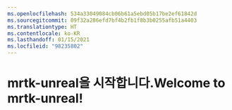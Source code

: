 ```yaml
---
ms.openlocfilehash: 534a33049084cb06b61a5ebd05b17be2ef61842d
ms.sourcegitcommit: 09f32a286efd7bf4b2fb1f8b3b0255afb51a4403
ms.translationtype: HT
ms.contentlocale: ko-KR
ms.lasthandoff: 01/15/2021
ms.locfileid: "98235802"
---
```

# <a name="welcome-to-mrtk-unreal"></a><span data-ttu-id="8a475-101">mrtk-unreal을 시작합니다.</span><span class="sxs-lookup"><span data-stu-id="8a475-101">Welcome to mrtk-unreal!</span></span>